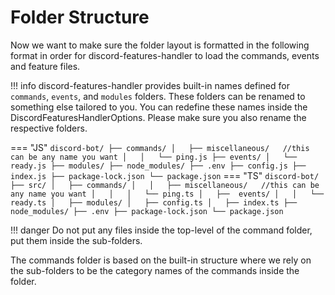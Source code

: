 # Folder Structure

Now we want to make sure the folder layout is formatted in the following format in order for discord-features-handler to load the commands, events and feature files.

!!! info
    discord-features-handler provides built-in names defined for `commands`, `events`, and `modules` folders. These folders can be renamed to something else tailored to you. You can redefine these names inside the DiscordFeaturesHandlerOptions. Please make sure you also rename the respective folders.

=== "JS"
    ```
    discord-bot/
    ├── commands/
    │   ├── miscellaneous/   //this can be any name you want
    │   │   └── ping.js
    ├── events/
    │   └── ready.js
    ├── modules/
    ├── node_modules/
    ├── .env
    ├── config.js
    ├── index.js
    ├── package-lock.json
    └── package.json
    ```
=== "TS"
    ```
    discord-bot/
    ├── src/
    │   ├── commands/
    │   │   ├── miscellaneous/   //this can be any name you want
    │   │   │   └── ping.ts
    │   ├──  events/
    │   │   └── ready.ts
    │   ├── modules/
    │   ├── config.ts
    │   ├── index.ts
    ├── node_modules/
    ├── .env
    ├── package-lock.json
    └── package.json
    ```

!!! danger
    Do not put any files inside the top-level of the command folder, put them inside the sub-folders.

The commands folder is based on the built-in structure where we rely on the sub-folders to be the category names of the commands inside the folder.


